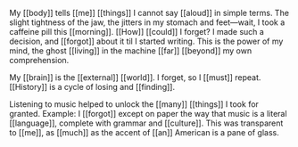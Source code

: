 My [[body]] tells [[me]] [[things]] I cannot say [[aloud]] in simple terms. The slight tightness of the jaw, the jitters in my stomach and feet—wait, I took a caffeine pill this [[morning]]. [[How]] [[could]] I forget? I made such a decision, and [[forgot]] about it til I started writing. This is the power of my mind, the ghost [[living]] in the machine [[far]] [[beyond]] my own comprehension.

My [[brain]] is the [[external]] [[world]]. I forget, so I [[must]] repeat. [[History]] is a cycle of losing and [[finding]].

Listening to music helped to unlock the [[many]] [[things]] I took for granted. Example: I [[forgot]] except on paper the way that music is a literal [[language]], complete with grammar and [[culture]]. This was transparent to [[me]], as [[much]] as the accent of [[an]] American is a pane of glass. 


